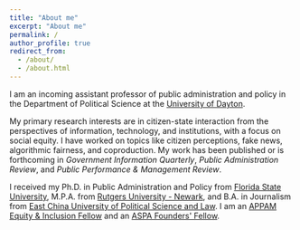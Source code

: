 ```yaml
---
title: "About me"
excerpt: "About me"
permalink: /
author_profile: true
redirect_from: 
  - /about/
  - /about.html
---
```


I am an incoming assistant professor of public administration and policy in the Department of Political Science at the [University of Dayton](https://udayton.edu/artssciences/academics/politicalscience/index.php).

My primary research interests are in citizen-state interaction from the perspectives of information, technology, and institutions, with a focus on social equity. I have worked on topics like citizen perceptions, fake news, algorithmic fairness, and coproduction. My work has been published or is forthcoming in _Government Information Quarterly_, _Public Administration Review_, and _Public Performance & Management Review_.

I received my Ph.D. in Public Administration and Policy from [Florida State University](https://coss.fsu.edu/askew/), M.P.A. from [Rutgers University - Newark](https://spaa.newark.rutgers.edu/), and B.A. in Journalism from [East China University of Political Science and Law](https://www.ecupl.edu.cn/). I am an [APPAM Equity & Inclusion Fellow](https://www.appam.org/about-appam/awards/equity-inclusion-student-fellowship/2019/) and an [ASPA Founders' Fellow](https://www.aspanet.org/ASPA/About-ASPA/In-the-Community/Releases/2022-Fellows.aspx).
